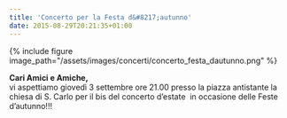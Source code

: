 ```yaml
---
title: 'Concerto per la Festa d&#8217;autunno'
date: 2015-08-29T20:21:35+01:00
---
```


{% include figure image_path="/assets/images/concerti/concerto_festa_dautunno.png" %}

**Cari Amici e Amiche,**  
vi aspettiamo giovedì 3 settembre ore 21.00 presso la piazza antistante la chiesa di S. Carlo per il bis del 
concerto d&#8217;estate  in occasione delle Feste d&#8217;autunno!!!